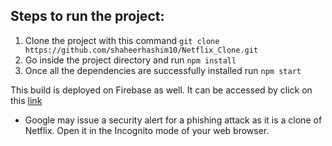 ## Steps to run the project:
1. Clone the project with this command `git clone https://github.com/shaheerhashim10/Netflix_Clone.git`
2. Go inside the project directory and run `npm install`
3. Once all the dependencies are successfully installed run `npm start`

This build is deployed on Firebase as well. It can be accessed by click on this [link](https://netflix-build-fd9fd.web.app/)
- Google may issue a security alert for a phishing attack as it is a clone of Netflix. Open it in the Incognito mode of your web browser.
